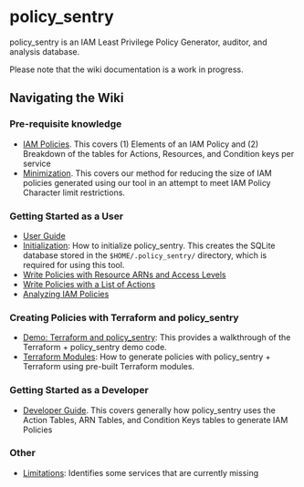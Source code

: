 # policy_sentry

policy_sentry is an IAM Least Privilege Policy Generator, auditor, and analysis database.

Please note that the wiki documentation is a work in progress.

## Navigating the Wiki

### Pre-requisite knowledge
  * [IAM Policies](IAM-Policies). This covers (1) Elements of an IAM Policy and (2) Breakdown of the tables for Actions, Resources, and Condition keys per service
  * [Minimization](Minimization). This covers our method for reducing the size of IAM policies generated using our tool in an attempt to meet IAM Policy Character limit restrictions.

### Getting Started as a User
  * [User Guide](User-Guide)
  * [Initialization](Initializing-policy_sentry): How to initialize policy_sentry. This creates the SQLite database stored in the `$HOME/.policy_sentry/` directory, which is required for using this tool.
  * [Write Policies with Resource ARNs and Access Levels](Writing-IAM-Policies-with-Resource-ARNs-and-Access-Levels)
  * [Write Policies with a List of Actions](Writing-IAM-Policies-with-a-List-of-Actions)
  * [Analyzing IAM Policies](Analyzing-IAM-Policies)

### Creating Policies with Terraform and policy_sentry
  * [Demo: Terraform and policy_sentry](Terraform-Usage-Demo): This provides a walkthrough of the Terraform + policy_sentry demo code. 
  * [Terraform Modules](Terraform-Modules): How to generate policies with policy_sentry + Terraform using pre-built Terraform modules.

### Getting Started as a Developer
* [Developer Guide](Developer-Guide). This covers generally how policy_sentry uses the Action Tables, ARN Tables, and Condition Keys tables to generate IAM Policies

### Other
* [Limitations](Limitations): Identifies some services that are currently missing
